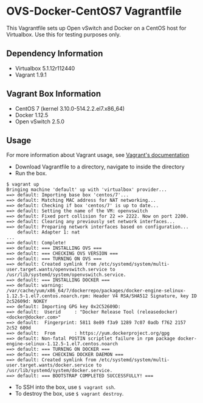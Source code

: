 # OVS-Docker-CentOS7 Vagrantfile
This Vagrantfile sets up Open vSwitch and Docker on a CentOS host for
Virtualbox. Use this for testing purposes only.

## Dependency Information
* Virtualbox 5.1.12r112440
* Vagrant 1.9.1

## Vagrant Box Information
* CentOS 7 (kernel 3.10.0-514.2.2.el7.x86_64)
* Docker 1.12.5
* Open vSwitch 2.5.0

## Usage
For more information about Vagrant usage, see 
[Vagrant's documentation](https://www.vagrantup.com/docs/)
* Download Vagrantfile to a directory, navigate to inside
the directory
* Run the box.
```
$ vagrant up
Bringing machine 'default' up with 'virtualbox' provider...
==> default: Importing base box 'centos/7'...
==> default: Matching MAC address for NAT networking...
==> default: Checking if box 'centos/7' is up to date...
==> default: Setting the name of the VM: openvswitch
==> default: Fixed port collision for 22 => 2222. Now on port 2200.
==> default: Clearing any previously set network interfaces...
==> default: Preparing network interfaces based on configuration...
    default: Adapter 1: nat
...
==> default: Complete!
==> default: === INSTALLING OVS ===
==> default: === CHECKING OVS VERSION ===
==> default: === TURNING ON OVS ===
==> default: Created symlink from /etc/systemd/system/multi-user.target.wants/openvswitch.service to /usr/lib/systemd/system/openvswitch.service.
==> default: === INSTALLING DOCKER ===
==> default: warning: /var/cache/yum/x86_64/7/dockerrepo/packages/docker-engine-selinux-1.12.5-1.el7.centos.noarch.rpm: Header V4 RSA/SHA512 Signature, key ID 2c52609d: NOKEY
==> default: Importing GPG key 0x2C52609D:
==> default:  Userid     : "Docker Release Tool (releasedocker) <docker@docker.com>"
==> default:  Fingerprint: 5811 8e89 f3a9 1289 7c07 0adb f762 2157 2c52 609d
==> default:  From       : https://yum.dockerproject.org/gpg
==> default: Non-fatal POSTIN scriptlet failure in rpm package docker-engine-selinux-1.12.5-1.el7.centos.noarch
==> default: === TURNING ON DOCKER ===
==> default: === CHECKING DOCKER DAEMON ===
==> default: Created symlink from /etc/systemd/system/multi-user.target.wants/docker.service to /usr/lib/systemd/system/docker.service.
==> default: === BOOTSTRAP COMPLETED SUCCESSFULLY! ===
```
* To SSH into the box, use `$ vagrant ssh`.
* To destroy the box, use `$ vagrant destroy`.